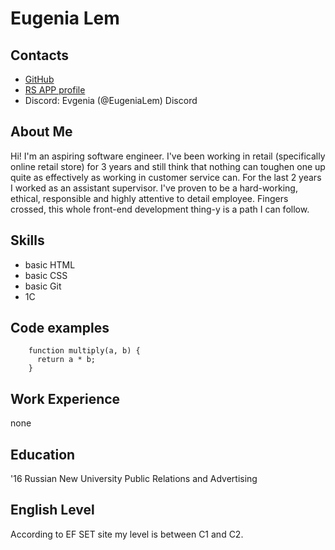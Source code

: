 # Eugenia Lem

## Contacts
- [GitHub](https://github.com/EugeniaLem)
- [RS APP profile](https://app.rs.school/profile#view)
- Discord: Evgenia (@EugeniaLem) Discord

## About Me
Hi! I'm an aspiring software engineer. I've been working in retail (specifically online retail store) for 3 years and still think that nothing can toughen one up quite as effectively as working in customer service can. For the last 2 years I worked as an assistant supervisor. I've proven to be a hard-working, ethical, responsible and highly attentive to detail employee. Fingers crossed, this whole front-end development thing-y is a path I can follow.

## Skills
- basic HTML
- basic CSS
- basic Git
- 1C

## Code examples
        function multiply(a, b) {
          return a * b;
        }

## Work Experience
none

## Education
'16 Russian New University
Public Relations and Advertising

## English Level
According to EF SET site my level is between C1 and C2.
